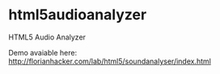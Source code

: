 html5audioanalyzer
==================

HTML5 Audio Analyzer

Demo avaiable here: http://florianhacker.com/lab/html5/soundanalyser/index.html
